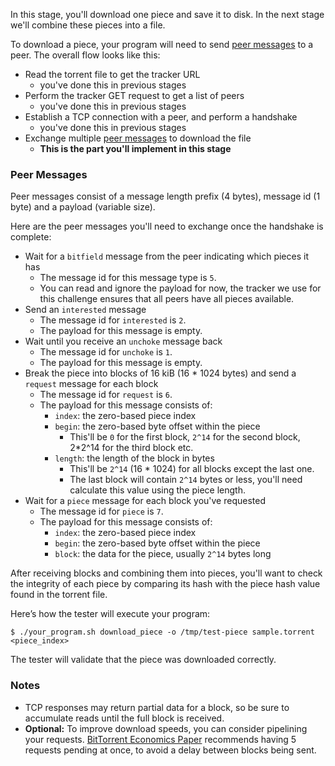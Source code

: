 In this stage, you'll download one piece and save it to disk. In the next stage we'll combine these pieces into a file.

To download a piece, your program will need to send [peer messages](https://www.bittorrent.org/beps/bep_0003.html#peer-messages) to a peer. The overall flow looks like this:

- Read the torrent file to get the tracker URL
    - you've done this in previous stages
- Perform the tracker GET request to get a list of peers
    - you've done this in previous stages
- Establish a TCP connection with a peer, and perform a handshake
    - you've done this in previous stages
- Exchange multiple [peer messages](https://www.bittorrent.org/beps/bep_0003.html#peer-messages) to download the file
    - **This is the part you'll implement in this stage**

### Peer Messages

Peer messages consist of a message length prefix (4 bytes), message id (1 byte) and a payload (variable size).

Here are the peer messages you'll need to exchange once the handshake is complete:

- Wait for a `bitfield` message from the peer indicating which pieces it has
    - The message id for this message type is `5`.
    - You can read and ignore the payload for now, the tracker we use for this challenge ensures that all peers have all pieces available.
- Send an `interested` message
    - The message id for `interested` is `2`.
    - The payload for this message is empty.
- Wait until you receive an `unchoke` message back
    - The message id for `unchoke` is `1`.
    - The payload for this message is empty.
- Break the piece into blocks of 16 kiB (16 * 1024 bytes) and send a `request` message for each block
    - The message id for `request` is `6`.
    - The payload for this message consists of:
        - `index`: the zero-based piece index
        - `begin`: the zero-based byte offset within the piece
            - This'll be `0` for the first block, `2^14` for the second block, 2*2^14 for the third block etc.
        - `length`: the length of the block in bytes
            - This'll be `2^14` (16 * 1024) for all blocks except the last one.
            - The last block will contain `2^14` bytes or less, you'll need calculate this value using the piece length.
- Wait for a `piece` message for each block you've requested
    - The message id for `piece` is `7`.
    - The payload for this message consists of:
        - `index`: the zero-based piece index
        - `begin`: the zero-based byte offset within the piece
        - `block`: the data for the piece, usually `2^14` bytes long

After receiving blocks and combining them into pieces, you'll want to check the integrity of each piece by comparing its hash
with the piece hash value found in the torrent file.

Here’s how the tester will execute your program:

```
$ ./your_program.sh download_piece -o /tmp/test-piece sample.torrent <piece_index>
```

The tester will validate that the piece was downloaded correctly.

### Notes
- TCP responses may return partial data for a block, so be sure to accumulate reads until the full block is received.
- **Optional:** To improve download speeds, you can consider pipelining your requests. [BitTorrent Economics Paper](http://bittorrent.org/bittorrentecon.pdf) recommends having 5 requests pending at once, to avoid a delay between blocks being sent.